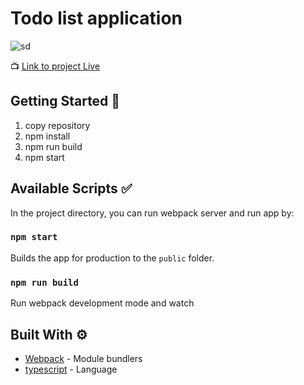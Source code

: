 # Todo list application

![sd](https://i.imgur.com/ePOZYCn.png)


📺 [Link to project Live](https://delightful-muffin-433dfb.netlify.app/) 

## Getting Started 🚀

1. copy repository
2. npm install
3. npm run build
4. npm start  

## Available Scripts ✅

In the project directory, you can run webpack server and run app by:

### `npm start`

Builds the app for production to the `public` folder.

### `npm run build`

Run webpack development mode and watch


## Built With ⚙

* [Webpack](https://webpack.js.org/concepts/) - Module bundlers
* [typescript](https://www.typescriptlang.org/) - Language
